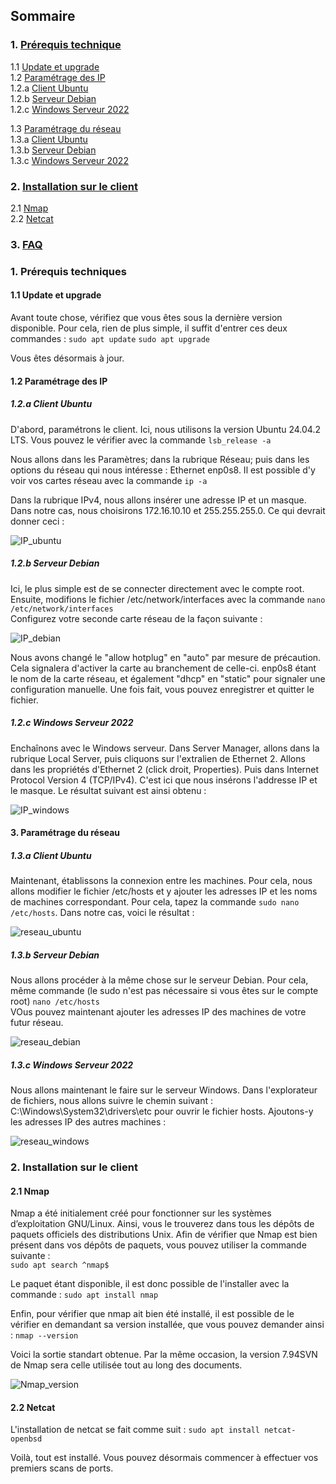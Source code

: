 ## Sommaire

### 1. [Prérequis technique](#prerequis-technique)  
   1.1 [Update et upgrade](#Update-et-upgrade)  
   1.2 [Paramétrage des IP](#Paramétrage-des-IP)  
         1.2.a [Client Ubuntu](#ubuntu)  
         1.2.b [Serveur Debian](#Serveur-Debian)  
         1.2.c [Windows Serveur 2022](#Windows-Serveur-2022)
      
   1.3 [Paramétrage du réseau](#Paramétrage-du-réseau)  
         1.3.a [Client Ubuntu](#ubuntu)   
         1.3.b [Serveur Debian](#Serveur-Debian)  
         1.3.c [Windows Serveur 2022](#Windows-Serveur-2022)
### 2. [Installation sur le client](#installation-sur-le-client)  
   2.1 [Nmap](#Nmap)  
   2.2 [Netcat](#Netcat)  
### 3. [FAQ](#faq)

### 1. Prérequis techniques
<span id="prerequis-techniques"></span>
  #### 1.1 Update et upgrade  

Avant toute chose, vérifiez que vous êtes sous la dernière version disponible. Pour cela, rien de plus simple, il suffit d'entrer ces deux commandes :
``` sudo apt update ```
``` sudo apt upgrade ```

Vous êtes désormais à jour. 

  
  #### 1.2 Paramétrage des IP  
   ##### 1.2.a Client Ubuntu  

D'abord, paramétrons le client. Ici, nous utilisons la version Ubuntu 24.04.2 LTS. Vous pouvez le vérifier avec la commande
``` lsb_release -a ```

Nous allons dans les Paramètres; dans la rubrique Réseau; puis dans les options du réseau qui nous intéresse : Ethernet enp0s8. Il est possible d'y voir vos cartes réseau avec la commande 
``` ip -a ```

Dans la rubrique IPv4, nous allons insérer une adresse IP et un masque. Dans notre cas, nous choisirons 172.16.10.10 et 255.255.255.0. Ce qui devrait donner ceci :  

![IP_ubuntu](Ressources/Screen_adresse_IP_Ubuntu.png)  
   ##### 1.2.b Serveur Debian  
         
Ici, le plus simple est de se connecter directement avec le compte root.  
Ensuite, modifions le fichier /etc/network/interfaces avec la commande ```nano /etc/network/interfaces```  
Configurez votre seconde carte réseau de la façon suivante :

![IP_debian](Ressources/screen_network_interfaces_debian.png)  

Nous avons changé le "allow hotplug" en "auto" par mesure de précaution. Cela signalera d'activer la carte au branchement de celle-ci. enp0s8 étant le nom de la carte réseau, et également "dhcp" en "static" pour signaler une configuration manuelle. Une fois fait, vous pouvez enregistrer et quitter le fichier.
   ##### 1.2.c Windows Serveur 2022  

Enchaînons avec le Windows serveur. Dans Server Manager, allons dans la rubrique Local Server, puis cliquons sur l'extralien de Ethernet 2. Allons dans les propriétés d'Ethernet 2 (click droit, Properties). Puis dans Internet Protocol Version 4 (TCP/IPv4). C'est ici que nous insérons l'addresse IP et le masque. Le résultat suivant est ainsi obtenu :

![IP_windows](Ressources/windows_serveur_IP.png)  

  #### 3. Paramétrage du réseau  
   ##### 1.3.a Client Ubuntu  

Maintenant, établissons la connexion entre les machines. Pour cela, nous allons modifier le fichier /etc/hosts et y ajouter les adresses IP et les noms de machines correspondant. Pour cela, tapez la commande ```sudo nano /etc/hosts```. Dans notre cas, voici le résultat :

![reseau_ubuntu](Ressources/Screen_reseau_ubuntu.png) 

   ##### 1.3.b Serveur Debian  
Nous allons procéder à la même chose sur le serveur Debian. Pour cela, même commande (le sudo n'est pas nécessaire si vous êtes sur le compte root) ```nano /etc/hosts```  
VOus pouvez maintenant ajouter les adresses IP des machines de votre futur réseau. 

![reseau_debian](Ressources/Screen_reseau_debian.png)  
   ##### 1.3.c Windows Serveur 2022  
Nous allons maintenant le faire sur le serveur Windows. Dans l'explorateur de fichiers, nous allons suivre le chemin suivant : C:\Windows\System32\drivers\etc pour ouvrir le fichier hosts. Ajoutons-y les adresses IP des autres machines :

![reseau_windows](Ressources/windows_serveur_reseau.png) 

### 2. Installation sur le client  
<span id="installation-sur-le-client"></span>

 #### 2.1 Nmap  
      
Nmap a été initialement créé pour fonctionner sur les systèmes d’exploitation GNU/Linux. Ainsi, vous le trouverez dans tous les dépôts de paquets officiels des distributions Unix.
Afin de vérifier que Nmap est bien présent dans vos dépôts de paquets, vous pouvez utiliser la commande suivante :  
``` sudo apt search ^nmap$  ```

Le paquet étant disponible, il est donc possible de l'installer avec la commande :
```sudo apt install nmap ```

Enfin, pour vérifier que nmap ait bien été installé, il est possible de le vérifier en demandant sa version installée, que vous pouvez demander ainsi :
```nmap --version ```

Voici la sortie standart obtenue. Par la même occasion, la version 7.94SVN de Nmap sera celle utilisée tout au long des documents.

![Nmap_version](Ressources/Nmap_version.png) 

  #### 2.2 Netcat

L'installation de netcat se fait comme suit :
``` sudo apt install netcat-openbsd ```

Voilà, tout est installé. Vous pouvez désormais commencer à effectuer vos premiers scans de ports.
